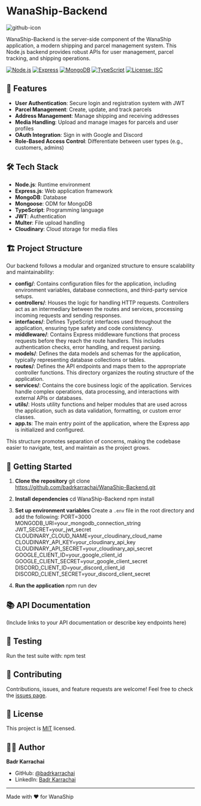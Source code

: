 # WanaShip-Backend

![github-icon](https://github.com/user-attachments/assets/9e3ef174-0b83-4d34-9c0f-33477d8a298c)

WanaShip-Backend is the server-side component of the WanaShip application, a modern shipping and parcel management system. This Node.js backend provides robust APIs for user management, parcel tracking, and shipping operations.

[![Node.js](https://img.shields.io/badge/Node.js-20.x-green.svg)](https://nodejs.org/)
[![Express](https://img.shields.io/badge/Express-4.19.2-lightgrey.svg)](https://expressjs.com/)
[![MongoDB](https://img.shields.io/badge/Mongoose-8.5.2-green.svg)](https://mongoosejs.com/)
[![TypeScript](https://img.shields.io/badge/TypeScript-5.5.4-blue.svg)](https://www.typescriptlang.org/)
[![License: ISC](https://img.shields.io/badge/License-ISC-blue.svg)](https://opensource.org/licenses/ISC)

## 🚀 Features

- **User Authentication**: Secure login and registration system with JWT
- **Parcel Management**: Create, update, and track parcels
- **Address Management**: Manage shipping and receiving addresses
- **Media Handling**: Upload and manage images for parcels and user profiles
- **OAuth Integration**: Sign in with Google and Discord
- **Role-Based Access Control**: Differentiate between user types (e.g., customers, admins)

## 🛠 Tech Stack

- **Node.js**: Runtime environment
- **Express.js**: Web application framework
- **MongoDB**: Database
- **Mongoose**: ODM for MongoDB
- **TypeScript**: Programming language
- **JWT**: Authentication
- **Multer**: File upload handling
- **Cloudinary**: Cloud storage for media files

## 🏗 Project Structure

Our backend follows a modular and organized structure to ensure scalability and maintainability:
- **config/**: Contains configuration files for the application, including environment variables, database connections, and third-party service setups.
- **controllers/**: Houses the logic for handling HTTP requests. Controllers act as an intermediary between the routes and services, processing incoming requests and sending responses.
- **interfaces/**: Defines TypeScript interfaces used throughout the application, ensuring type safety and code consistency.
- **middleware/**: Contains Express middleware functions that process requests before they reach the route handlers. This includes authentication checks, error handling, and request parsing.
- **models/**: Defines the data models and schemas for the application, typically representing database collections or tables.
- **routes/**: Defines the API endpoints and maps them to the appropriate controller functions. This directory organizes the routing structure of the application.
- **services/**: Contains the core business logic of the application. Services handle complex operations, data processing, and interactions with external APIs or databases.
- **utils/**: Hosts utility functions and helper modules that are used across the application, such as data validation, formatting, or custom error classes.
- **app.ts**: The main entry point of the application, where the Express app is initialized and configured.

This structure promotes separation of concerns, making the codebase easier to navigate, test, and maintain as the project grows.

## 🚦 Getting Started

1. **Clone the repository**
git clone https://github.com/badrkarrachai/WanaShip-Backend.git

2. **Install dependencies**
cd WanaShip-Backend
npm install

3. **Set up environment variables**
Create a `.env` file in the root directory and add the following:
PORT=3000
MONGODB_URI=your_mongodb_connection_string
JWT_SECRET=your_jwt_secret
CLOUDINARY_CLOUD_NAME=your_cloudinary_cloud_name
CLOUDINARY_API_KEY=your_cloudinary_api_key
CLOUDINARY_API_SECRET=your_cloudinary_api_secret
GOOGLE_CLIENT_ID=your_google_client_id
GOOGLE_CLIENT_SECRET=your_google_client_secret
DISCORD_CLIENT_ID=your_discord_client_id
DISCORD_CLIENT_SECRET=your_discord_client_secret

4. **Run the application**
npm run dev

## 📚 API Documentation

(Include links to your API documentation or describe key endpoints here)

## 🧪 Testing

Run the test suite with:
npm test

## 🤝 Contributing

Contributions, issues, and feature requests are welcome! Feel free to check the [issues page](https://github.com/badrkarrachai/WanaShip-Backend/issues).

## 📝 License

This project is [MIT](LICENSE) licensed.

## 👨‍💻 Author

**Badr Karrachai**

- GitHub: [@badrkarrachai](https://github.com/badrkarrachai)
- LinkedIn: [Badr Karrachai](https://www.linkedin.com/in/badrkarrachai/)

---

Made with ❤️ for WanaShip

